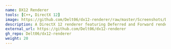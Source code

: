 ```yaml
---
name: DX12 Renderer
tools: [C++, DirectX 12]
image: https://github.com/Delt06/dx12-renderer/raw/master/Screenshots/DeferredLightingDemo.jpg?raw=true
description: A DirectX 12 renderer featuring Deferred and Forward rendering paths, PBR, various post-processing effects, and more.
external_url: https://github.com/Delt06/dx12-renderer
gh_repo: Delt06/dx12-renderer
weight: 20
---
```

